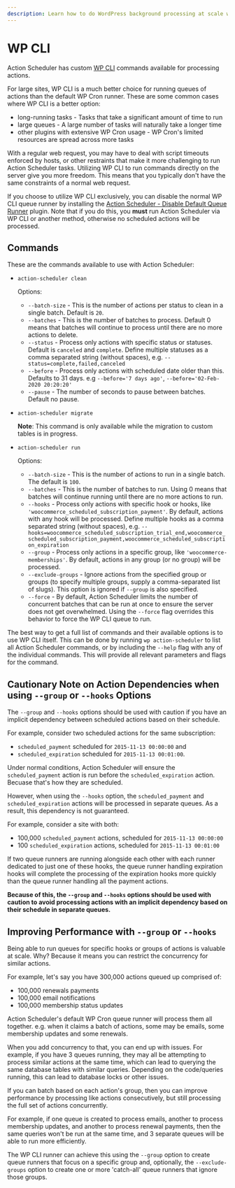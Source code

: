 ```yaml
---
description: Learn how to do WordPress background processing at scale with WP CLI and the Action Scheduler job queue.
---
```

# WP CLI

Action Scheduler has custom [WP CLI](http://wp-cli.org) commands available for processing actions.

For large sites, WP CLI is a much better choice for running queues of actions than the default WP Cron runner. These are some common cases where WP CLI is a better option:

* long-running tasks - Tasks that take a significant amount of time to run
* large queues - A large number of tasks will naturally take a longer time
* other plugins with extensive WP Cron usage - WP Cron's limited resources are spread across more tasks

With a regular web request, you may have to deal with script timeouts enforced by hosts, or other restraints that make it more challenging to run Action Scheduler tasks. Utilizing WP CLI to run commands directly on the server give you more freedom. This means that you typically don't have the same constraints of a normal web request.

If you choose to utilize WP CLI exclusively, you can disable the normal WP CLI queue runner by installing the [Action Scheduler - Disable Default Queue Runner](https://github.com/woocommerce/action-scheduler-disable-default-runner) plugin. Note that if you do this, you **must** run Action Scheduler via WP CLI or another method, otherwise no scheduled actions will be processed.
 
## Commands

These are the commands available to use with Action Scheduler:

* `action-scheduler clean`

  Options:
  * `--batch-size` - This is the number of actions per status to clean in a single batch. Default is `20`.
  * `--batches` - This is the number of batches to process. Default 0 means that batches will continue to process until there are no more actions to delete.
  * `--status` - Process only actions with specific status or statuses. Default is `canceled` and `complete`. Define multiple statuses as a comma separated string (without spaces), e.g. `--status=complete,failed,canceled`
  * `--before` - Process only actions with scheduled date older than this. Defaults to 31 days. e.g `--before='7 days ago'`, `--before='02-Feb-2020 20:20:20'`
  * `--pause` - The number of seconds to pause between batches. Default no pause.

* `action-scheduler migrate`

    **Note**: This command is only available while the migration to custom tables is in progress.

* `action-scheduler run`
    
    Options:
    * `--batch-size` - This is the number of actions to run in a single batch. The default is `100`.
    * `--batches` - This is the number of batches to run. Using 0 means that batches will continue running until there are no more actions to run.
    * `--hooks` - Process only actions with specific hook or hooks, like `'woocommerce_scheduled_subscription_payment'`. By default, actions with any hook will be processed. Define multiple hooks as a comma separated string (without spaces), e.g. `--hooks=woocommerce_scheduled_subscription_trial_end,woocommerce_scheduled_subscription_payment,woocommerce_scheduled_subscription_expiration`
    * `--group` - Process only actions in a specific group, like `'woocommerce-memberships'`. By default, actions in any group (or no group) will be processed.
    * `--exclude-groups` - Ignore actions from the specified group or groups (to specify multiple groups, supply a comma-separated list of slugs). This option is ignored if `--group` is also specified.
    * `--force` - By default, Action Scheduler limits the number of concurrent batches that can be run at once to ensure the server does not get overwhelmed. Using the `--force` flag overrides this behavior to force the WP CLI queue to run.

The best way to get a full list of commands and their available options is to use WP CLI itself. This can be done by running `wp action-scheduler` to list all Action Scheduler commands, or by including the `--help` flag with any of the individual commands. This will provide all relevant parameters and flags for the command.

## Cautionary Note on Action Dependencies when using `--group` or `--hooks` Options

The `--group` and `--hooks` options should be used with caution if you have an implicit dependency between scheduled actions based on their schedule.

For example, consider two scheduled actions for the same subscription:

* `scheduled_payment` scheduled for `2015-11-13 00:00:00` and
* `scheduled_expiration` scheduled for `2015-11-13 00:01:00`.

Under normal conditions, Action Scheduler will ensure the `scheduled_payment` action is run before the `scheduled_expiration` action. Becuase that's how they are scheduled.

However, when using the `--hooks` option, the `scheduled_payment` and `scheduled_expiration` actions will be processed in separate queues. As a result, this dependency is not guaranteed.

For example, consider a site with both:

* 100,000 `scheduled_payment` actions, scheduled for `2015-11-13 00:00:00`
* 100 `scheduled_expiration` actions, scheduled for `2015-11-13 00:01:00`

If two queue runners are running alongside each other with each runner dedicated to just one of these hooks, the queue runner handling expiration hooks will complete the processing of the expiration hooks more quickly than the queue runner handling all the payment actions.

**Because of this, the `--group` and `--hooks` options should be used with caution to avoid processing actions with an implicit dependency based on their schedule in separate queues.**

## Improving Performance with `--group` or `--hooks`

Being able to run queues for specific hooks or groups of actions is valuable at scale. Why? Because it means you can restrict the concurrency for similar actions.

For example, let's say you have 300,000 actions queued up comprised of:

* 100,000 renewals payments
* 100,000 email notifications
* 100,000 membership status updates

Action Scheduler's default WP Cron queue runner will process them all together. e.g. when it claims a batch of actions, some may be emails, some membership updates and some renewals.

When you add concurrency to that, you can end up with issues. For example, if you have 3 queues running, they may all be attempting to process similar actions at the same time, which can lead to querying the same database tables with similar queries. Depending on the code/queries running, this can lead to database locks or other issues.

If you can batch based on each action's group, then you can improve performance by processing like actions consecutively, but still processing the full set of actions concurrently.

For example, if one queue is created to process emails, another to process membership updates, and another to process renewal payments, then the same queries won't be run at the same time, and 3 separate queues will be able to run more efficiently.

The WP CLI runner can achieve this using the `--group` option to create queue runners that focus on a specific group and, optionally, the `--exclude-groups` option to create one or more 'catch-all' queue runners that ignore those groups. 
